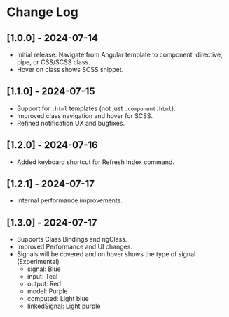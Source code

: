 # Change Log

## [1.0.0] - 2024-07-14

- Initial release: Navigate from Angular template to component, directive, pipe, or CSS/SCSS class.
- Hover on class shows SCSS snippet.

## [1.1.0] - 2024-07-15

- Support for `.html` templates (not just `.component.html`).
- Improved class navigation and hover for SCSS.
- Refined notification UX and bugfixes.

## [1.2.0] - 2024-07-16

- Added keyboard shortcut for Refresh Index command.

## [1.2.1] - 2024-07-17

- Internal performance improvements.

## [1.3.0] - 2024-07-17

- Supports Class Bindings and ngClass.
- Improved Performance and UI changes.
- Signals will be covered and on hover shows the type of signal (Experimental)
  - signal: Blue
  - input: Teal
  - output: Red
  - model: Purple
  - computed: Light blue
  - linkedSignal: Light purple
